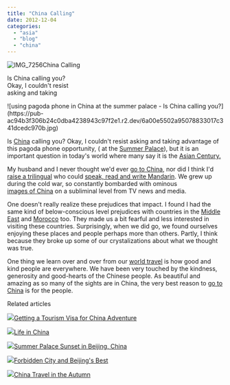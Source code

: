 ```yaml
---
title: "China Calling"
date: 2012-12-04
categories: 
  - "asia"
  - "blog"
  - "china"
---
```


![IMG_7256](https://pub-ac94b3f306b24c0dba4238943c97f2e1.r2.dev/6a00e5502a95078833017c341dce44970b.jpg)China Calling  
  
Is China calling you?  
Okay, I couldn't resist  
asking and taking

<!--more--> ![using pagoda phone in China at the summer palace - Is China calling you?](https://pub-ac94b3f306b24c0dba4238943c97f2e1.r2.dev/6a00e5502a95078833017c341dcedc970b.jpg)  
  
Is [China](http://soultravelers3new.local/2012/11/china-travel-in-the-autumn.html "amazing china travel") calling you? Okay, I couldn't resist asking and taking advantage of this pagoda phone opportunity, ( at the [Summer Palace](http://soultravelers3new.local/2012/11/-summer-palace-sunset-in-beijing-china.html "summer palace, china travel ")), but it is an important question in today's world where many say it is the [Asian Century.](http://soultravelers3new.local/2012/06/why-learn-mandarin-in-tropical-asia-penang.html "Asian century - why learn mandarin")  
  
My husband and I never thought we'd ever [go to China](http://soultravelers3new.local/2012/11/beautiful-china.html "go to china"), nor did I think I'd [raise a trilingual](http://soultravelers3new.local/2011/06/how-to-raise-a-bilingual-or-multi-lingual-child-2.html "how to raise a trilingual") who could [speak, read and write Mandarin](http://soultravelers3new.local/2012/11/multilingual-learning-reading-in-3-languages.html "speak, reading and writing in multilanguages"). We grew up during the cold war, so constantly bombarded with ominous  
[images of China](http://soultravelers3new.local/2012/11/visiting-china-and-dragons.html "images of China") on a subliminal level from TV news and media.  
  
One doesn't really realize these prejudices that impact. I found I had the same kind of below-conscious level prejudices with countries in the [Middle East](http://soultravelers3new.local/2012/04/people-of-jordan.html "middle east - people of Jordan travel") and [Morocco](http://soultravelers3new.local/morocco/page/2/ "Morocco") too. They made us a bit fearful and less interested in visiting these countries. Surprisingly, when we did go, we found ourselves enjoying these places and people perhaps more than others. Partly, I think because they broke up some of our crystalizations about what we thought was true.  
  
One thing we learn over and over from our [world travel](http://soultravelers3new.local/2012/01/amazing-family-world-tour.html "family world travel") is how good and kind people are everywhere. We have been very touched by the kindness, generosity and good-hearts of the Chinese people. As beautiful and amazing as so many of the sights are in China, the very best reason to [go to China](http://soultravelers3new.local/2012/11/babies-in-beijing-china-travel-joy.html "go to china") is for the people.

Related articles

[![](http://i.zemanta.com/123754816_80_80.jpg)](http://soultravelers3new.local/2012/11/getting-a-tourism-visa-for-china-adventure.html)[Getting a Tourism Visa for China Adventure](http://soultravelers3new.local/2012/11/getting-a-tourism-visa-for-china-adventure.html)

[![](http://i.zemanta.com/127937940_80_80.jpg)](http://soultravelers3new.local/2012/11/life-in-china.html)[Life in China](http://soultravelers3new.local/2012/11/life-in-china.html)

[![](http://i.zemanta.com/126933485_80_80.jpg)](http://soultravelers3new.local/2012/11/-summer-palace-sunset-in-beijing-china.html)[Summer Palace Sunset in Beijing, China](http://soultravelers3new.local/2012/11/-summer-palace-sunset-in-beijing-china.html)

[![](http://i.zemanta.com/124818251_80_80.jpg)](http://soultravelers3new.local/2012/11/forbidden-city-and-beijings-best.html)[Forbidden City and Beijing's Best](http://soultravelers3new.local/2012/11/forbidden-city-and-beijings-best.html)

[![](http://i.zemanta.com/125088042_80_80.jpg)](http://soultravelers3new.local/2012/11/china-travel-in-the-autumn.html)[China Travel in the Autumn](http://soultravelers3new.local/2012/11/china-travel-in-the-autumn.html)
